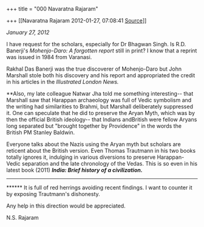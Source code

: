 +++
title = "000 Navaratna Rajaram"

+++
[[Navaratna Rajaram	2012-01-27, 07:08:41 [Source](https://groups.google.com/g/bvparishat/c/Yg-lrdvJIIY)]]



*January 27, 2012*



 I have request for the scholars, especially for Dr Bhagwan Singh. Is R.D. Banerji's *Mohenjo-Daro: A forgotten report* still in print? I know that a reprint was issued in 1984 from Varanasi.



 Rakhal Das Banerji was the true discoverer of Mohenjo-Daro but John Marshall stole both his discovery and his report and appropriated the credit in his articles in the *Illustrated London News.*



**Also, my late colleague Natwar Jha told me something interesting-- that Marshall saw that Harappan archaeology was full of Vedic symbolism and the writing had similarities to Brahmi, but Marshall deliberately suppressed it. One can speculate that he did to preserve the Aryan Myth, which was by then the official British ideology-- that Indians andBritish were fellow Aryans long separated but "brought together by Providence" in the words the British PM Stanley Baldwin.



 Everyone talks about the Nazis using the Aryan myth but scholars are reticent about the British version. Even Thomas Trautmann in his two books totally ignores it, indulging in various diversions to preserve Harappan-Vedic separation and the late chronology of the Vedas. This is so even in his latest book (2011) ***India: Brief history of a civilization.***

****

****** It is full of red herrings avoiding recent findings. I want to counter it by exposing Trautmann's dishonesty.



 Any help in this direction would be appreciated.



N.S. Rajaram

